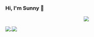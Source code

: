 ### Hi, I'm Sunny 👋

<p align="center"> 
 <img src="https://profile-counter.glitch.me/SunnyWangGitHub/count.svg"/>
</p>

<a href="https://github.com/LogicJake">
  <img align="center" src="https://github-readme-stats-teal.vercel.app/api?username=SunnyWangGitHub&show_icons=truet&include_all_commits=True&hide=contribs"/>
</a>

<a href="https://github.com/LogicJake">
  <img align="center" src="https://github-readme-stats-teal.vercel.app/api/top-langs/?username=SunnyWangGitHub&layout=compact" />
</a>

<!--
**SunnyWangGitHub/SunnyWanggitHub** is a ✨ _special_ ✨ repository because its `README.md` (this file) appears on your GitHub profile.

Here are some ideas to get you started:

- 🔭 I’m currently working on ...
- 🌱 I’m currently learning ...
- 👯 I’m looking to collaborate on ...
- 🤔 I’m looking for help with ...
- 💬 Ask me about ...
- 📫 How to reach me: ...
- 😄 Pronouns: ...
- ⚡ Fun fact: ...
-->
